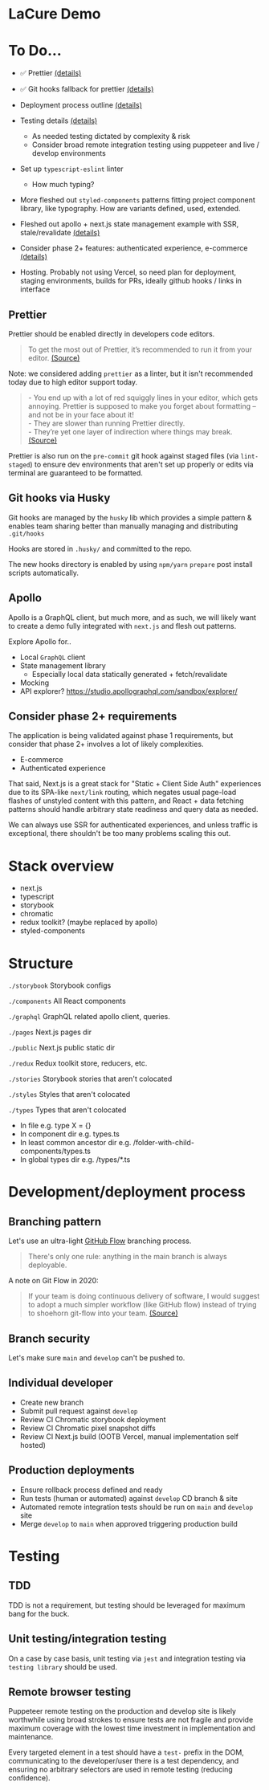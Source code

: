 # LaCure Demo

# To Do...

-   ✅ Prettier [(details)](#prettier)
-   ✅ Git hooks fallback for prettier [(details)](#git-hooks)
-   Deployment process outline [(details)](#deployment-process)
-   Testing details [(details)](#testing)

    -   As needed testing dictated by complexity & risk
    -   Consider broad remote integration testing using puppeteer and live / develop environments

-   Set up `typescript-eslint` linter
    -   How much typing?
-   More fleshed out `styled-components` patterns fitting project component library, like typography. How are variants defined, used, extended.
-   Fleshed out apollo + next.js state management example with SSR, stale/revalidate [(details)](#apollo)
-   Consider phase 2+ features: authenticated experience, e-commerce [(details)](#phase-2)
-   Hosting. Probably not using Vercel, so need plan for deployment, staging environments, builds for PRs, ideally github hooks / links in interface

## Prettier

Prettier should be enabled directly in developers code editors.

> To get the most out of Prettier, it’s recommended to run it from your editor. [(Source)](https://prettier.io/docs/en/editors.html)

Note: we considered adding `prettier` as a linter, but it isn't recommended today due to high editor support today.

> \- You end up with a lot of red squiggly lines in your editor, which gets annoying. Prettier is supposed to make you forget about formatting – and not be in your face about it!  
> \- They are slower than running Prettier directly.  
> \- They’re yet one layer of indirection where things may break.
> [(Source)](https://prettier.io/docs/en/integrating-with-linters.html)

Prettier is also run on the `pre-commit` git hook against staged files (via `lint-staged`) to ensure dev environments that aren't set up properly or edits via terminal are guaranteed to be formatted.

## Git hooks via Husky <span id="git-hooks"></span>

Git hooks are managed by the `husky` lib which provides a simple pattern & enables team sharing better than manually managing and distributing `.git/hooks`

Hooks are stored in `.husky/` and committed to the repo.

The new hooks directory is enabled by using `npm/yarn` `prepare` post install scripts automatically.

## Apollo

Apollo is a GraphQL client, but much more, and as such, we will likely want to create a demo fully integrated with `next.js` and flesh out patterns.

Explore Apollo for..

-   Local `GraphQL` client
-   State management library
    -   Especially local data statically generated + fetch/revalidate
-   Mocking
-   API explorer? https://studio.apollographql.com/sandbox/explorer/

## Consider phase 2+ requirements <span id="phase-2"></span>

The application is being validated against phase 1 requirements, but consider that phase 2+ involves a lot of likely complexities.

-   E-commerce
-   Authenticated experience

That said, Next.js is a great stack for "Static + Client Side Auth" experiences due to its SPA-like `next/link` routing, which negates usual page-load flashes of unstyled content with this pattern, and React + data fetching patterns should handle arbitrary state readiness and query data as needed.

We can always use SSR for authenticated experiences, and unless traffic is exceptional, there shouldn't be too many problems scaling this out.

# Stack overview

-   next.js
-   typescript
-   storybook
-   chromatic
-   redux toolkit? (maybe replaced by apollo)
-   styled-components

# Structure

`./storybook`
Storybook configs

`./components`
All React components

`./graphql`
GraphQL related apollo client, queries.

`./pages`
Next.js pages dir

`./public`
Next.js public static dir

`./redux`
Redux toolkit store, reducers, etc.

`./stories`
Storybook stories that aren't colocated

`./styles`
Styles that aren't colocated

`./types`
Types that aren't colocated

-   In file e.g. type X = {}
-   In component dir e.g. types.ts
-   In least common ancestor dir e.g. /folder-with-child-components/types.ts
-   In global types dir e.g. /types/\*.ts

# Development/deployment process <span id="deployment-process"></span>

## Branching pattern

Let's use an ultra-light [GitHub Flow](https://guides.github.com/introduction/flow/) branching process.

> There's only one rule: anything in the main branch is always deployable.

A note on Git Flow in 2020:

> If your team is doing continuous delivery of software, I would suggest to adopt a much simpler workflow (like GitHub flow) instead of trying to shoehorn git-flow into your team. [(Source)](https://nvie.com/posts/a-successful-git-branching-model/)

## Branch security

Let's make sure `main` and `develop` can't be pushed to.

## Individual developer

-   Create new branch
-   Submit pull request against `develop`
-   Review CI Chromatic storybook deployment
-   Review CI Chromatic pixel snapshot diffs
-   Review CI Next.js build (OOTB Vercel, manual implementation self hosted)

## Production deployments

-   Ensure rollback process defined and ready
-   Run tests (human or automated) against `develop` CD branch & site
-   Automated remote integration tests should be run on `main` and `develop` site
-   Merge `develop` to `main` when approved triggering production build

# Testing

## TDD

TDD is not a requirement, but testing should be leveraged for maximum bang for the buck.

## Unit testing/integration testing

On a case by case basis, unit testing via `jest` and integration testing via `testing library` should be used.

## Remote browser testing

Puppeteer remote testing on the production and develop site is likely worthwhile using broad strokes to ensure tests are not fragile and provide maximum coverage with the lowest time investment in implementation and maintenance.

Every targeted element in a test should have a `test-` prefix in the DOM, communicating to the developer/user there is a test dependency, and ensuring no arbitrary selectors are used in remote testing (reducing confidence).
